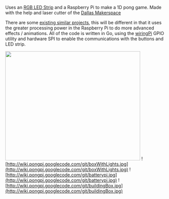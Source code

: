 Uses an [RGB LED Strip](http://adafruit.com/products/306) and a Raspberry Pi to make a 1D pong game. Made with the help and laser cutter of the [Dallas Makerspace](http://dallasmakerspace.org)

There are some [existing similar projects](http://hackaday.com/2012/08/22/one-dimensional-pong-is-a-great-use-for-led-strips/), this will be different in that it uses the greater processing power in the Raspberry Pi to do more advanced effects / animations. All of the code is written in Go, using the [wiringPi](https://projects.drogon.net/raspberry-pi/wiringpi/) GPIO utility and hardware SPI to enable the communications with the buttons and LED strip.

<a href='http://www.youtube.com/watch?feature=player_embedded&v=_Y8oRO0JS2Q' target='_blank'><img src='http://img.youtube.com/vi/_Y8oRO0JS2Q/0.jpg' width='425' height=344 /></a>
![http://wiki.pongpi.googlecode.com/git/boxWithLights.jpg](http://wiki.pongpi.googlecode.com/git/boxWithLights.jpg)
![http://wiki.pongpi.googlecode.com/git/batterypi.jpg](http://wiki.pongpi.googlecode.com/git/batterypi.jpg)
![http://wiki.pongpi.googlecode.com/git/buildingBox.jpg](http://wiki.pongpi.googlecode.com/git/buildingBox.jpg)